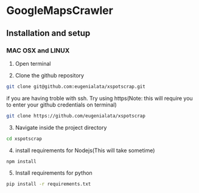 # GoogleMapsCrawler

## Installation and setup

### MAC OSX and LINUX

1. Open terminal

2. Clone the github repository
```sh
git clone git@github.com:eugenialata/xspotscrap.git
```
if you are having troble with ssh. Try using https(Note: this will require you to enter your github credentials on terminal)
```sh
git clone https://github.com/eugenialata/xspotscrap
```
3. Navigate inside the project directory
```sh
cd xspotscrap
```
4. install requirements for Nodejs(This will take sometime)
```sh
npm install
```
5. Install requirements for python
```sh
pip install -r requirements.txt
```
